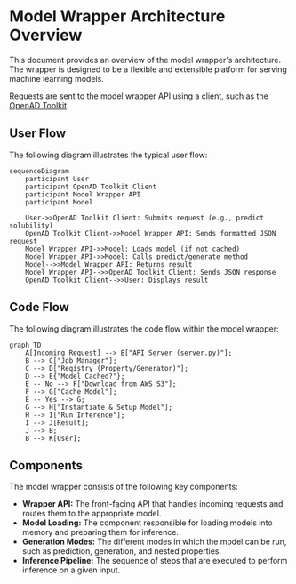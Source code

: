 # Model Wrapper Architecture Overview

This document provides an overview of the model wrapper's architecture. The wrapper is designed to be a flexible and extensible platform for serving machine learning models.

Requests are sent to the model wrapper API using a client, such as the [OpenAD Toolkit](https://github.com/acceleratedscience/openad-toolkit).

## User Flow

The following diagram illustrates the typical user flow:

```mermaid
sequenceDiagram
    participant User
    participant OpenAD Toolkit Client
    participant Model Wrapper API
    participant Model

    User->>OpenAD Toolkit Client: Submits request (e.g., predict solubility)
    OpenAD Toolkit Client->>Model Wrapper API: Sends formatted JSON request
    Model Wrapper API->>Model: Loads model (if not cached)
    Model Wrapper API->>Model: Calls predict/generate method
    Model-->>Model Wrapper API: Returns result
    Model Wrapper API-->>OpenAD Toolkit Client: Sends JSON response
    OpenAD Toolkit Client-->>User: Displays result
```

## Code Flow

The following diagram illustrates the code flow within the model wrapper:

```mermaid
graph TD
    A[Incoming Request] --> B["API Server (server.py)"];
    B --> C["Job Manager"];
    C --> D["Registry (Property/Generator)"];
    D --> E{"Model Cached?"};
    E -- No --> F["Download from AWS S3"];
    F --> G["Cache Model"];
    E -- Yes --> G;
    G --> H["Instantiate & Setup Model"];
    H --> I["Run Inference"];
    I --> J[Result];
    J --> B;
    B --> K[User];
```

## Components

The model wrapper consists of the following key components:

*   **Wrapper API:** The front-facing API that handles incoming requests and routes them to the appropriate model.
*   **Model Loading:** The component responsible for loading models into memory and preparing them for inference.
*   **Generation Modes:** The different modes in which the model can be run, such as prediction, generation, and nested properties.
*   **Inference Pipeline:** The sequence of steps that are executed to perform inference on a given input.
